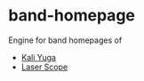 # band-homepage
Engine for band homepages of
- [Kali Yuga](https://www.kali-yuga.de)
- [Laser Scope](https://www.laser-scope.de)
